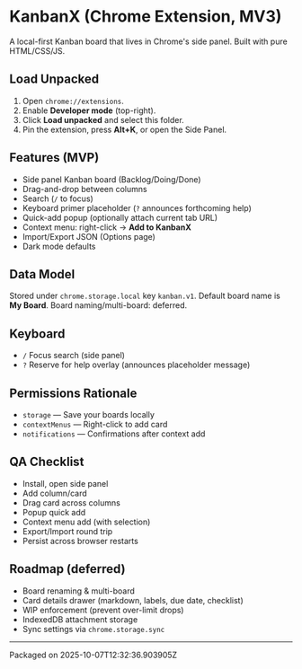 # KanbanX (Chrome Extension, MV3)

A local-first Kanban board that lives in Chrome's side panel. Built with pure HTML/CSS/JS.

## Load Unpacked
1. Open `chrome://extensions`.
2. Enable **Developer mode** (top-right).
3. Click **Load unpacked** and select this folder.
4. Pin the extension, press **Alt+K**, or open the Side Panel.

## Features (MVP)
- Side panel Kanban board (Backlog/Doing/Done)
- Drag-and-drop between columns
- Search (`/` to focus)
- Keyboard primer placeholder (`?` announces forthcoming help)
- Quick-add popup (optionally attach current tab URL)
- Context menu: right-click → **Add to KanbanX**
- Import/Export JSON (Options page)
- Dark mode defaults

## Data Model
Stored under `chrome.storage.local` key `kanban.v1`. Default board name is **My Board**. Board naming/multi-board: deferred.

## Keyboard
- `/` Focus search (side panel)
- `?` Reserve for help overlay (announces placeholder message)

## Permissions Rationale
- `storage` — Save your boards locally
- `contextMenus` — Right-click to add card
- `notifications` — Confirmations after context add

## QA Checklist
- Install, open side panel
- Add column/card
- Drag card across columns
- Popup quick add
- Context menu add (with selection)
- Export/Import round trip
- Persist across browser restarts

## Roadmap (deferred)
- Board renaming & multi-board
- Card details drawer (markdown, labels, due date, checklist)
- WIP enforcement (prevent over-limit drops)
- IndexedDB attachment storage
- Sync settings via `chrome.storage.sync`

---
Packaged on 2025-10-07T12:32:36.903905Z
